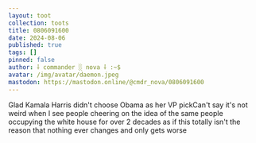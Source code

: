 ```yaml
---
layout: toot
collection: toots
title: 0806091600
date: 2024-08-06
published: true
tags: []
pinned: false
author: ⸸ commander ░ nova ⸸ :~$
avatar: /img/avatar/daemon.jpeg
mastodon: https://mastodon.online/@cmdr_nova/0806091600
---
```


Glad Kamala Harris didn't choose Obama as her VP pickCan't say it's not weird when I see people cheering on the idea of the same people occupying the white house for over 2 decades as if this totally isn't the reason that nothing ever changes and only gets worse
